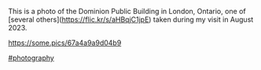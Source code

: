 This is a photo of the Dominion Public Building in London, Ontario, one of \[several others\]([<span class="invisible">https://</span><span class="">flic.kr/s/aHBqjC1jpE</span><span class="invisible"></span>](https://flic.kr/s/aHBqjC1jpE)) taken during my visit in August 2023.

[<span class="invisible">https://</span><span class="">some.pics/67a4a9a9d04b9</span><span class="invisible"></span>](https://some.pics/67a4a9a9d04b9)

 [\#<span>photography</span>](https://social.lol/tags/photography)